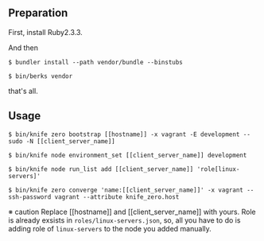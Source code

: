 ## Preparation

First, install Ruby2.3.3.


And then

`$ bundler install --path vendor/bundle --binstubs`

`$ bin/berks vendor`


that's all.


## Usage


`$ bin/knife zero bootstrap [[hostname]] -x vagrant -E development --sudo -N [[client_server_name]]`

`$ bin/knife node environment_set [[client_server_name]] development`

`$ bin/knife node run_list add [[client_server_name]] 'role[linux-servers]'`

`$ bin/knife zero converge 'name:[[client_server_name]]' -x vagrant --ssh-password vagrant --attribute knife_zero.host`

※ caution
Replace [[hostname]] and [[client_server_name]] with yours.
Role is already exsists in `roles/linux-servers.json`, so, all you have to do is adding role of `linux-servers` to the node you added manually.
